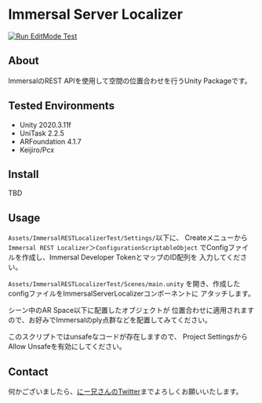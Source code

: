 # Immersal Server Localizer

[![Run EditMode Test](https://github.com/drumath2237/Immersal-Server-Localizer/actions/workflows/test.yml/badge.svg)](https://github.com/drumath2237/Immersal-Server-Localizer/actions/workflows/test.yml)

## About

ImmersalのREST APIを使用して空間の位置合わせを行うUnity Packageです。

## Tested Environments

- Unity 2020.3.11f
- UniTask 2.2.5
- ARFoundation 4.1.7
- Keijiro/Pcx

## Install

TBD

## Usage

`Assets/ImmersalRESTLocalizerTest/Settings/`以下に、
Createメニューから`Immersal REST Localizer`＞`ConfigurationScriptableObject`
でConfigファイルを作成し、Immersal Developer TokenとマップのID配列を
入力してください。

`Assets/ImmersalRESTLocalizerTest/Scenes/main.unity`
を開き、作成したconfigファイルをImmersalServerLocalizerコンポーネントに
アタッチします。

シーン中のAR Space以下に配置したオブジェクトが
位置合わせに適用されますので、お好みでImmersalのply点群などを配置してみてください。

このスクリプトではunsafeなコードが存在しますので、
Project SettingsからAllow Unsafeを有効にしてください。

## Contact

何かございましたら、[にー兄さんのTwitter](https://twitter.com/ninisan_drumath)までよろしくお願いいたします。
